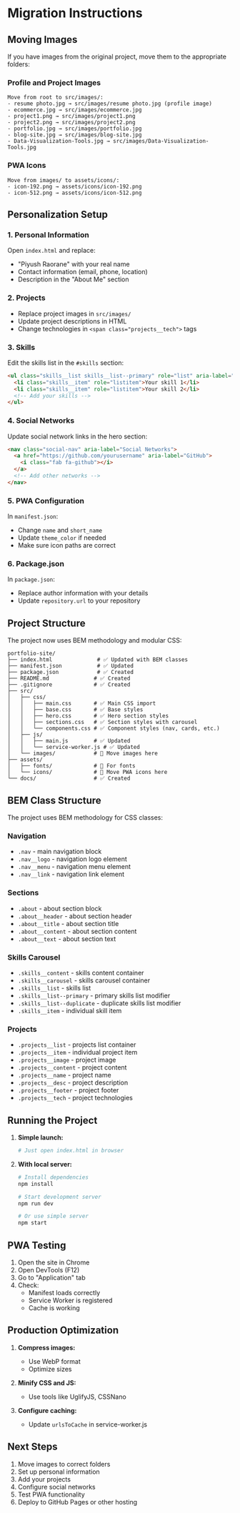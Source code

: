 # Migration Instructions

## Moving Images

If you have images from the original project, move them to the appropriate folders:

### Profile and Project Images
```
Move from root to src/images/:
- resume photo.jpg → src/images/resume photo.jpg (profile image)
- ecommerce.jpg → src/images/ecommerce.jpg
- project1.png → src/images/project1.png
- project2.png → src/images/project2.png
- portfolio.jpg → src/images/portfolio.jpg
- blog-site.jpg → src/images/blog-site.jpg
- Data-Visualization-Tools.jpg → src/images/Data-Visualization-Tools.jpg
```

### PWA Icons
```
Move from images/ to assets/icons/:
- icon-192.png → assets/icons/icon-192.png
- icon-512.png → assets/icons/icon-512.png
```

## Personalization Setup

### 1. Personal Information
Open `index.html` and replace:
- "Piyush Raorane" with your real name
- Contact information (email, phone, location)
- Description in the "About Me" section

### 2. Projects
- Replace project images in `src/images/`
- Update project descriptions in HTML
- Change technologies in `<span class="projects__tech">` tags

### 3. Skills
Edit the skills list in the `#skills` section:
```html
<ul class="skills__list skills__list--primary" role="list" aria-label="Skills and Technologies">
  <li class="skills__item" role="listitem">Your skill 1</li>
  <li class="skills__item" role="listitem">Your skill 2</li>
  <!-- Add your skills -->
</ul>
```

### 4. Social Networks
Update social network links in the hero section:
```html
<nav class="social-nav" aria-label="Social Networks">
  <a href="https://github.com/yourusername" aria-label="GitHub">
    <i class="fab fa-github"></i>
  </a>
  <!-- Add other networks -->
</nav>
```

### 5. PWA Configuration
In `manifest.json`:
- Change `name` and `short_name`
- Update `theme_color` if needed
- Make sure icon paths are correct

### 6. Package.json
In `package.json`:
- Replace author information with your details
- Update `repository.url` to your repository

## Project Structure

The project now uses BEM methodology and modular CSS:

```
portfolio-site/
├── index.html              # ✅ Updated with BEM classes
├── manifest.json           # ✅ Updated
├── package.json            # ✅ Created
├── README.md              # ✅ Created
├── .gitignore             # ✅ Created
├── src/
│   ├── css/
│   │   ├── main.css       # ✅ Main CSS import
│   │   ├── base.css       # ✅ Base styles
│   │   ├── hero.css       # ✅ Hero section styles
│   │   ├── sections.css   # ✅ Section styles with carousel
│   │   └── components.css # ✅ Component styles (nav, cards, etc.)
│   ├── js/
│   │   ├── main.js        # ✅ Updated
│   │   └── service-worker.js # ✅ Updated
│   └── images/            # 📁 Move images here
├── assets/
│   ├── fonts/             # 📁 For fonts
│   └── icons/             # 📁 Move PWA icons here
└── docs/                  # ✅ Created
```

## BEM Class Structure

The project uses BEM methodology for CSS classes:

### Navigation
- `.nav` - main navigation block
- `.nav__logo` - navigation logo element
- `.nav__menu` - navigation menu element
- `.nav__link` - navigation link element

### Sections
- `.about` - about section block
- `.about__header` - about section header
- `.about__title` - about section title
- `.about__content` - about section content
- `.about__text` - about section text

### Skills Carousel
- `.skills__content` - skills content container
- `.skills__carousel` - skills carousel container
- `.skills__list` - skills list
- `.skills__list--primary` - primary skills list modifier
- `.skills__list--duplicate` - duplicate skills list modifier
- `.skills__item` - individual skill item

### Projects
- `.projects__list` - projects list container
- `.projects__item` - individual project item
- `.projects__image` - project image
- `.projects__content` - project content
- `.projects__name` - project name
- `.projects__desc` - project description
- `.projects__footer` - project footer
- `.projects__tech` - project technologies

## Running the Project

1. **Simple launch:**
   ```bash
   # Just open index.html in browser
   ```

2. **With local server:**
   ```bash
   # Install dependencies
   npm install
   
   # Start development server
   npm run dev
   
   # Or use simple server
   npm start
   ```

## PWA Testing

1. Open the site in Chrome
2. Open DevTools (F12)
3. Go to "Application" tab
4. Check:
   - Manifest loads correctly
   - Service Worker is registered
   - Cache is working

## Production Optimization

1. **Compress images:**
   - Use WebP format
   - Optimize sizes

2. **Minify CSS and JS:**
   - Use tools like UglifyJS, CSSNano

3. **Configure caching:**
   - Update `urlsToCache` in service-worker.js

## Next Steps

1. Move images to correct folders
2. Set up personal information
3. Add your projects
4. Configure social networks
5. Test PWA functionality
6. Deploy to GitHub Pages or other hosting 